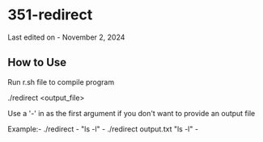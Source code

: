 # 351-redirect
Last edited on - November 2, 2024

## How to Use
Run r.sh file to compile program

./redirect <output_file> <commands> <arguments>

Use a '-' in as the first argument if you don't want to provide an output file

Example:-
    ./redirect - "ls -l" -
    ./redirect output.txt "ls -l" -


